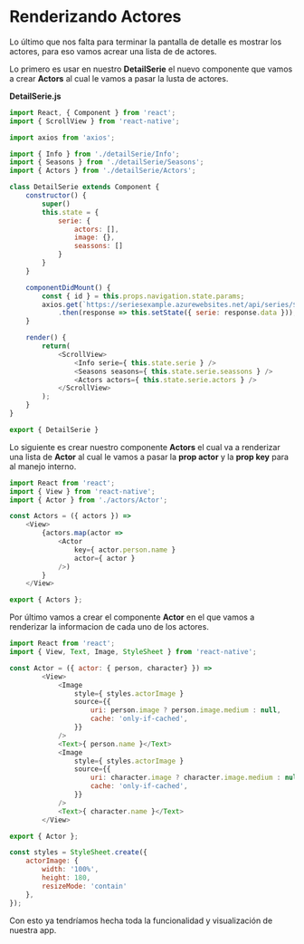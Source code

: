 # Renderizando  Actores

Lo último que nos falta para terminar la pantalla de detalle es mostrar los actores, para eso vamos acrear una lista de de actores.

Lo primero es usar en nuestro **DetailSerie** el nuevo componente que vamos a crear **Actors** al cual le vamos a pasar la lusta de actores.

**DetailSerie.js**

```javascript
import React, { Component } from 'react';
import { ScrollView } from 'react-native';

import axios from 'axios';

import { Info } from './detailSerie/Info';
import { Seasons } from './detailSerie/Seasons';
import { Actors } from './detailSerie/Actors';

class DetailSerie extends Component {
    constructor() {
        super()
        this.state = {
            serie: {
                actors: [],
                image: {},
                seassons: []
            }
        }
    }

    componentDidMount() {
        const { id } = this.props.navigation.state.params;
        axios.get(`https://seriesexample.azurewebsites.net/api/series/${id}`)
            .then(response => this.setState({ serie: response.data }));
    }

    render() {
        return(
            <ScrollView>
                <Info serie={ this.state.serie } />
                <Seasons seasons={ this.state.serie.seassons } />
                <Actors actors={ this.state.serie.actors } />
            </ScrollView>
        );
    }
}

export { DetailSerie }
```

Lo siguiente es crear nuestro componente **Actors** el cual va a renderizar una lista de **Actor** al cual le vamos a pasar la **prop actor** y la **prop key** para al manejo interno.

```javascript
import React from 'react';
import { View } from 'react-native';
import { Actor } from './actors/Actor';

const Actors = ({ actors }) =>
    <View>
        {actors.map(actor => 
            <Actor 
                key={ actor.person.name } 
                actor={ actor } 
            />)
        }
    </View>

export { Actors };
```

Por último vamos a crear el componente **Actor** en el que vamos a renderizar la informacion de cada uno de los actores.


```javascript
import React from 'react';
import { View, Text, Image, StyleSheet } from 'react-native';

const Actor = ({ actor: { person, character} }) => 
        <View>
            <Image 
                style={ styles.actorImage }
                source={{
                    uri: person.image ? person.image.medium : null,
                    cache: 'only-if-cached',
                }}
            />
            <Text>{ person.name }</Text>
            <Image 
                style={ styles.actorImage }
                source={{
                    uri: character.image ? character.image.medium : null,
                    cache: 'only-if-cached',
                }}
            />
            <Text>{ character.name }</Text>
        </View>

export { Actor };

const styles = StyleSheet.create({
    actorImage: {
        width: '100%', 
        height: 180,
        resizeMode: 'contain'
    },
});
```

Con esto ya tendríamos hecha toda la funcionalidad y visualización de nuestra app.